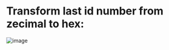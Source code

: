 # Transform last id number from zecimal to hex:

![image](https://user-images.githubusercontent.com/104380929/195351195-d6dfba57-3b7a-4e84-9bae-2a1b6dae9e18.png)
